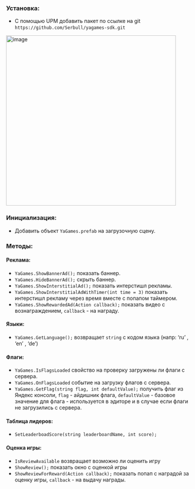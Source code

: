 ### Установка:
- С помощью UPM добавить пакет по ссылке на git `https://github.com/Serbull/yagames-sdk.git`

<img width="462" alt="image" src="https://github.com/Serbull/yagames-sdk/assets/54623966/9de8ed05-904c-416e-a2c8-b6fd23636db4">

### Инициализация:
- Добавить объект `YaGames.prefab` на загрузочную сцену.
### Методы:
#### Реклама:
- `YaGames.ShowBannerAd();` показать баннер.
- `YaGames.HideBannerAd();` скрыть баннер.
- `YaGames.ShowInterstitialAd();` показать интерстишл рекламы.
- `YaGames.ShowInterstitialAdWithTimer(int time = 3)` показать интерстишл рекламу через время вместе с попапом таймером.
- `YaGames.ShowRewardedAd(Action callback);` показать видео с вознаграждением, `callback` - на награду.
#### Языки:
- `YaGames.GetLanguage();` возвращает `string` с кодом языка (напр: ‘ru’ , ‘en’ , ‘de’)
#### Флаги:
- `YaGames.IsFlagsLoaded` свойство на проверку загружены ли флаги с сервера.
- `YaGames.OnFlagsLoaded` событие на загрузку флагов с сервера.
- `YaGames.GetFlag(string flag, int defaultValue);` получить флаг из Яндекс консоли, `flag` - айдишник флага, `defaultValue` - базовое значение для флага - используется в эдиторе и в случае если флаги не загрузились с сервера.
#### Таблица лидеров:
- `SetLeaderboadScore(string leaderboardName, int score);`
#### Оценка игры:
- `IsReviewAvailable` возвращает возможно ли оценить игру 
- `ShowReview();` показать окно с оценкой игры
- `ShowReviewForReward(Action callback);` показать попап с наградой за оценку игры, `callback` - на выдачу награды.
